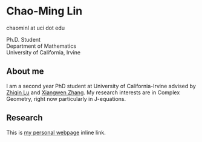 # Chao-Ming Lin


chaominl at uci dot edu

Ph.D. Student  
Department of Mathematics  
University of California, Irvine  


## About me
I am a second year PhD student at University of California-Irvine advised by [Zhiqin Lu](https://www.math.uci.edu/~zlu/) and [Xiangwen Zhang](https://www.math.uci.edu/~xiangwen/). My research interests are in Complex Geometry, right now particularly in J-equations.

## Research
This is [my personal webpage](https://chaominl.github.io) inline link.
